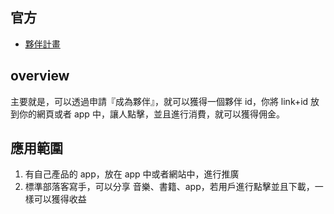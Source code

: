 ## 官方

- [夥伴計畫](https://affiliate.itunes.apple.com/resources/documentation/faq_zh_trad/)

## overview

主要就是，可以透過申請『成為夥伴』，就可以獲得一個夥伴 id，你將 link+id 放到你的網頁或者 app 中，讓人點擊，並且進行消費，就可以獲得佣金。

## 應用範圍

1. 有自己產品的 app，放在 app 中或者網站中，進行推廣
2. 標準部落客寫手，可以分享 音樂、書籍、app，若用戶進行點擊並且下載，一樣可以獲得收益